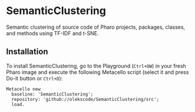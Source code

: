 # SemanticClustering
Semantic clustering of source code of Pharo projects, packages, classes, and methods using TF-IDF and t-SNE.

## Installation
To install SemanticClustering, go to the Playground (`Ctrl+OW`) in your fresh Pharo image and execute the following Metacello script (select it and press Do-it button or `Ctrl+D`):

```smalltalk
Metacello new
  baseline: 'SemanticClustering';
  repository: 'github://olekscode/SemanticClustering/src';
  load.
```
